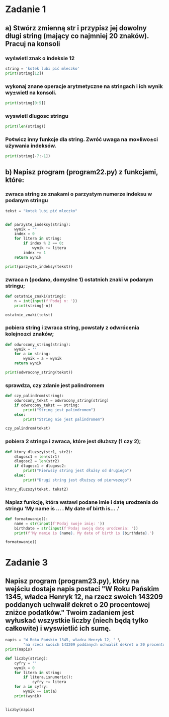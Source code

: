 # Zadanie 1
## a) Stwórz zmienną str i przypisz jej dowolny długi string (mający co najmniej 20 znaków). Pracuj na konsoli
### wyświetl znak o indeksie 12
```python
string = 'kotek lubi pić mleczko'
print(string[12])
```
### wykonaj znane operacje arytmetyczne na stringach i ich wynik wy±wietl na konsoli.
```python
print(string[0:5])
```
### wyswietl dlugosc stringu
```python
print(len(string))
```
### Po¢wicz inny funkcje dla string. Zwróć uwaga na mo»liwo±ci używania indeksów.
```python
print(string[-7:-1])
```
## b) Napisz program (program22.py) z funkcjami, które:
### zwraca string ze znakami o parzystym numerze indeksu w podanym stringu
```python
tekst = "kotek lubi pić mleczko"


def parzyste_indeksy(string):
    wynik = ""
    index = 0
    for litera in string:
        if index % 2 == 0:
            wynik += litera
        index += 1
    return wynik

print(parzyste_indeksy(tekst))
```
### zwraca n (podano, domyslne 1) ostatnich znaki w podanym stringu;
```python
def ostatnie_znaki(string):
    n = int(input(f'Podaj n: '))
    print(string[-n])

ostatnie_znaki(tekst)
```
### pobiera string i zwraca string, powstały z odwrócenia kolejno±ci znaków;
```python
def odwrocony_string(string):
    wynik = ''
    for a in string:
        wynik = a + wynik
    return wynik

print(odwrocony_string(tekst))
```

### sprawdza, czy zdanie jest palindromem
```python
def czy_palindrom(string):
    odwrocony_tekst = odwrocony_string(string)
    if odwrocony_tekst == string:
        print("String jest palindromem")
    else:
        print("String nie jest palindromem")

czy_palindrom(tekst)
```

### pobiera 2 stringa i zwraca, które jest dłuższy (1 czy 2);
```python
def ktory_dluzszy(str1, str2):
    dlugosc1 = len(str1)
    dlugosc2 = len(str2)
    if dlugosc1 > dlugosc2:
        print("Pierwszy string jest dłużsy od drugiego")
    else:
        print("Drugi string jest dłuższy od pierwszego")

ktory_dluzszy(tekst, tekst2)
```

### Napisz funkcję, która wstawi podane imie i datę urodzenia do stringu 'My name is ... . My date of birth is... .'
```python
def formatowanie():
    name = str(input(f'Podaj swoje imię: '))
    birthdate = str(input(f'Podaj swoją datę urodzenia: '))
    print(f'My namie is {name}. My date of birth is {birthdate}.')

formatowanie()
```

# Zadanie 3
## Napisz program (program23.py), który na wejściu dostaje napis postaci "W Roku Pańskim 1345, władca Henryk 12, na rzecz swoich 143209 poddanych uchwalił dekret o 20 procentowej zniżce podatków." Twoim zadaniem jest wyłuskać wszystkie liczby (niech będą tylko całkowite) i wyswietlić ich sumę.
```python
napis = "W Roku Pańskim 1345, władca Henryk 12, " \
        "na rzecz swoich 143209 poddanych uchwalił dekret o 20 procentowej zniżce podatków."
print(napis)

def liczby(string):
    cyfry = ''
    wynik = 0
    for litera in string:
        if litera.isnumeric():
            cyfry += litera
    for a in cyfry:
        wynik += int(a)
    print(wynik)


liczby(napis)
```
